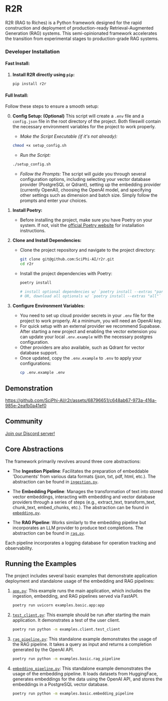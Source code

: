# R2R

R2R (RAG to Riches) is a Python framework designed for the rapid construction and deployment of production-ready Retrieval-Augmented Generation (RAG) systems. This semi-opinionated framework accelerates the transition from experimental stages to production-grade RAG systems.

### Developer Installation

#### Fast Install:

1. **Install R2R directly using `pip`:**

   ```bash
   pip install r2r
   ```

#### Full Install:

Follow these steps to ensure a smooth setup:

0. **Config Setup: (Optional)**
   This script will create a `.env` file and a `config.json` file in the root directory of the project. Both fileswill contain the necessary environment variables for the project to work properly.

   - _Make the Script Executable (if it's not already):_

   ```bash
   chmod +x setup_config.sh
   ```

   - _Run the Script:_

   ```bash
   ./setup_config.sh
   ```

   - _Follow the Prompts:_ The script will guide you through several configuration options, including selecting your vector database provider (PostgreSQL or Qdrant), setting up the embedding provider (currently OpenAI), choosing the OpenAI model, and specifying other settings such as dimension and batch size. Simply follow the prompts and enter your choices.

1. **Install Poetry:**

   - Before installing the project, make sure you have Poetry on your system. If not, visit the [official Poetry website](https://python-poetry.org/docs/#installation) for installation instructions.

2. **Clone and Install Dependencies:**

   - Clone the project repository and navigate to the project directory:
     ```bash
     git clone git@github.com:SciPhi-AI/r2r.git
     cd r2r
     ```
   - Install the project dependencies with Poetry:
     ```bash
     poetry install

     # install optional dependencies w/ `poetry install --extras "parsing ..."`
     # OR, download all optionals w/ `poetry install --extras "all"`
     ```

3. **Configure Environment Variables:**
   - You need to set up cloud provider secrets in your `.env` file for the project to work properly. At a minimum, you will need an OpenAI key.
   - For quick setup with an external provider we recommend Supabase. After starting a new project and enabling the vector extension you can update your local `.env.example` with the necessary postgres configuration.
   - Other providers are also available, such as Qdrant for vector database support.
   - Once updated, copy the `.env.example` to `.env` to apply your configurations:
     ```bash
     cp .env.example .env
     ```

## Demonstration

https://github.com/SciPhi-AI/r2r/assets/68796651/c648ab67-973a-416a-985e-2eafb0a41ef0

## Community

[Join our Discord server!](https://discord.gg/p6KqD2kjtB)

## Core Abstractions

The framework primarily revolves around three core abstractions:

- The **Ingestion Pipeline**: Facilitates the preparation of embeddable 'Documents' from various data formats (json, txt, pdf, html, etc.). The abstraction can be found in [`ingestion.py`](r2r/core/pipelines/ingestion.py).

- The **Embedding Pipeline**: Manages the transformation of text into stored vector embeddings, interacting with embedding and vector database providers through a series of steps (e.g., extract_text, transform_text, chunk_text, embed_chunks, etc.). The abstraction can be found in [`embedding.py`](r2r/core/pipelines/embedding.py).

- The **RAG Pipeline**: Works similarly to the embedding pipeline but incorporates an LLM provider to produce text completions. The abstraction can be found in [`rag.py`](r2r/core/pipelines/rag.py).

Each pipeline incorporates a logging database for operation tracking and observability.

## Running the Examples

The project includes several basic examples that demonstrate application deployment and standalone usage of the embedding and RAG pipelines:

1. [`app.py`](examples/basic/app.py): This example runs the main application, which includes the ingestion, embedding, and RAG pipelines served via FastAPI.

   ```bash
   poetry run uvicorn examples.basic.app:app
   ```

2. [`test_client.py`](examples/client/test_client.py): This example should be run after starting the main application. It demonstrates a test of the user client.

   ```bash
   poetry run python -m examples.client.test_client
   ```

3. [`rag_pipeline.py`](examples/basic/rag_pipeline.py): This standalone example demonstrates the usage of the RAG pipeline. It takes a query as input and returns a completion generated by the OpenAI API.

   ```bash
   poetry run python -m examples.basic.rag_pipeline
   ```

4. [`embedding_pipeline.py`](examples/basic/embedding_pipeline.py): This standalone example demonstrates the usage of the embedding pipeline. It loads datasets from HuggingFace, generates embeddings for the data using the OpenAI API, and stores the embeddings in a PostgreSQL vector database.

   ```bash
   poetry run python -m examples.basic.embedding_pipeline
   ```
